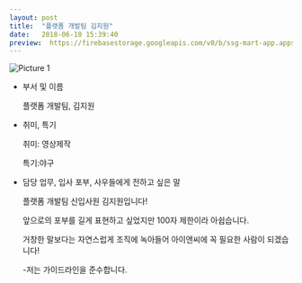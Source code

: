 ```yaml
---
layout: post
title:  "플랫폼 개발팀 김지원"
date:   2018-06-10 15:39:40
preview:  https://firebasestorage.googleapis.com/v0/b/ssg-mart-app.appspot.com/o/%EB%8F%99%EA%B8%B0%EC%82%AC%EC%A7%84%2F191910.jpg?alt=media&token=b8351c55-1985-47e5-a55b-d7259b0f04da
---
```


![Picture 1](https://firebasestorage.googleapis.com/v0/b/ssg-mart-app.appspot.com/o/%EC%85%80%EC%B9%B4%2F%EC%A7%80%EC%9B%90.jpg?alt=media&token=ce5fc7d2-a78e-4c72-a263-5c85399e550c)

* 부서 및 이름

    플랫폼 개발팀, 김지원

* 취미, 특기

   취미: 영상제작
    
   특기:야구

* 담당 업무, 입사 포부, 사우들에게 전하고 싶은 말 

    플랫폼 개발팀 신입사원 김지원입니다!

    앞으로의 포부를 길게 표현하고 싶었지만 100자 제한이라 아쉽습니다.

    거창한 말보다는 자연스럽게 조직에 녹아들어 아이앤씨에 꼭 필요한 사람이 되겠습니다!

    -저는 가이드라인을 준수합니다.

